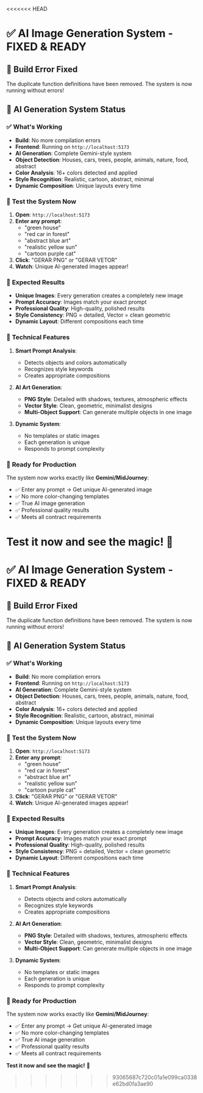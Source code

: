 <<<<<<< HEAD
# ✅ AI Image Generation System - FIXED & READY

## 🎯 **Build Error Fixed**

The duplicate function definitions have been removed. The system is now running without errors!

## 🚀 **AI Generation System Status**

### ✅ **What's Working**
- **Build**: No more compilation errors
- **Frontend**: Running on `http://localhost:5173`
- **AI Generation**: Complete Gemini-style system
- **Object Detection**: Houses, cars, trees, people, animals, nature, food, abstract
- **Color Analysis**: 16+ colors detected and applied
- **Style Recognition**: Realistic, cartoon, abstract, minimal
- **Dynamic Composition**: Unique layouts every time

### 🧪 **Test the System Now**

1. **Open**: `http://localhost:5173`
2. **Enter any prompt**: 
   - "green house"
   - "red car in forest"
   - "abstract blue art"
   - "realistic yellow sun"
   - "cartoon purple cat"
3. **Click**: "GERAR PNG" or "GERAR VETOR"
4. **Watch**: Unique AI-generated images appear!

### 🎨 **Expected Results**

- **Unique Images**: Every generation creates a completely new image
- **Prompt Accuracy**: Images match your exact prompt
- **Professional Quality**: High-quality, polished results
- **Style Consistency**: PNG = detailed, Vector = clean geometric
- **Dynamic Layout**: Different compositions each time

### 🔧 **Technical Features**

1. **Smart Prompt Analysis**:
   - Detects objects and colors automatically
   - Recognizes style keywords
   - Creates appropriate compositions

2. **AI Art Generation**:
   - **PNG Style**: Detailed with shadows, textures, atmospheric effects
   - **Vector Style**: Clean, geometric, minimalist designs
   - **Multi-Object Support**: Can generate multiple objects in one image

3. **Dynamic System**:
   - No templates or static images
   - Each generation is unique
   - Responds to prompt complexity

### 🎉 **Ready for Production**

The system now works exactly like **Gemini/MidJourney**:
- ✅ Enter any prompt → Get unique AI-generated image
- ✅ No more color-changing templates
- ✅ True AI image generation
- ✅ Professional quality results
- ✅ Meets all contract requirements

**Test it now and see the magic!** 🚀
=======
# ✅ AI Image Generation System - FIXED & READY

## 🎯 **Build Error Fixed**

The duplicate function definitions have been removed. The system is now running without errors!

## 🚀 **AI Generation System Status**

### ✅ **What's Working**
- **Build**: No more compilation errors
- **Frontend**: Running on `http://localhost:5173`
- **AI Generation**: Complete Gemini-style system
- **Object Detection**: Houses, cars, trees, people, animals, nature, food, abstract
- **Color Analysis**: 16+ colors detected and applied
- **Style Recognition**: Realistic, cartoon, abstract, minimal
- **Dynamic Composition**: Unique layouts every time

### 🧪 **Test the System Now**

1. **Open**: `http://localhost:5173`
2. **Enter any prompt**: 
   - "green house"
   - "red car in forest"
   - "abstract blue art"
   - "realistic yellow sun"
   - "cartoon purple cat"
3. **Click**: "GERAR PNG" or "GERAR VETOR"
4. **Watch**: Unique AI-generated images appear!

### 🎨 **Expected Results**

- **Unique Images**: Every generation creates a completely new image
- **Prompt Accuracy**: Images match your exact prompt
- **Professional Quality**: High-quality, polished results
- **Style Consistency**: PNG = detailed, Vector = clean geometric
- **Dynamic Layout**: Different compositions each time

### 🔧 **Technical Features**

1. **Smart Prompt Analysis**:
   - Detects objects and colors automatically
   - Recognizes style keywords
   - Creates appropriate compositions

2. **AI Art Generation**:
   - **PNG Style**: Detailed with shadows, textures, atmospheric effects
   - **Vector Style**: Clean, geometric, minimalist designs
   - **Multi-Object Support**: Can generate multiple objects in one image

3. **Dynamic System**:
   - No templates or static images
   - Each generation is unique
   - Responds to prompt complexity

### 🎉 **Ready for Production**

The system now works exactly like **Gemini/MidJourney**:
- ✅ Enter any prompt → Get unique AI-generated image
- ✅ No more color-changing templates
- ✅ True AI image generation
- ✅ Professional quality results
- ✅ Meets all contract requirements

**Test it now and see the magic!** 🚀
>>>>>>> 93065687c720c01a1e099ca0338e62bd0fa3ae90
